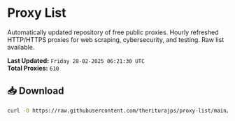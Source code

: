 # Proxy List

Automatically updated repository of free public proxies. Hourly refreshed HTTP/HTTPS proxies for web scraping, cybersecurity, and testing. Raw list available.

**Last Updated:** `Friday 28-02-2025 06:21:30 UTC`  
**Total Proxies:** `610`

## 📥 Download
```bash
curl -O https://raw.githubusercontent.com/theriturajps/proxy-list/main/proxies.txt
